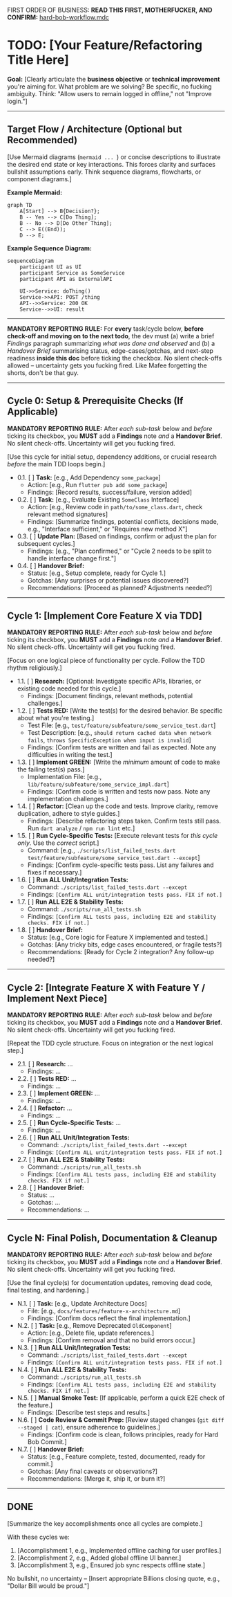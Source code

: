 FIRST ORDER OF BUSINESS:
**READ THIS FIRST, MOTHERFUCKER, AND CONFIRM:** [hard-bob-workflow.mdc](../../../.cursor/rules/hard-bob-workflow.mdc)

# TODO: [Your Feature/Refactoring Title Here]

**Goal:** [Clearly articulate the **business objective** or **technical improvement** you're aiming for. What problem are we solving? Be specific, no fucking ambiguity. Think: "Allow users to remain logged in offline," not "Improve login."]

---

## Target Flow / Architecture (Optional but Recommended)

[Use Mermaid diagrams (```mermaid ... ```) or concise descriptions to illustrate the desired end state or key interactions. This forces clarity and surfaces bullshit assumptions early. Think sequence diagrams, flowcharts, or component diagrams.]

**Example Mermaid:**
```mermaid
graph TD
    A[Start] --> B{Decision?};
    B -- Yes --> C[Do Thing];
    B -- No --> D[Do Other Thing];
    C --> E((End));
    D --> E;
```

**Example Sequence Diagram:**
```mermaid
sequenceDiagram
    participant UI as UI
    participant Service as SomeService
    participant API as ExternalAPI

    UI->>Service: doThing()
    Service->>API: POST /thing
    API-->>Service: 200 OK
    Service-->>UI: result
```

---

**MANDATORY REPORTING RULE:** For **every** task/cycle below, **before check-off and moving on to the next todo**, the dev must (a) write a brief *Findings* paragraph summarizing *what was done and observed* and (b) a *Handover Brief* summarising status, edge-cases/gotchas, and next-step readiness **inside this doc** before ticking the checkbox. No silent check-offs allowed – uncertainty gets you fucking fired. Like Mafee forgetting the shorts, don't be that guy.

---

## Cycle 0: Setup & Prerequisite Checks (If Applicable)

**MANDATORY REPORTING RULE:** After *each sub-task* below and *before* ticking its checkbox, you **MUST** add a **Findings** note *and* a **Handover Brief**. No silent check-offs. Uncertainty will get you fucking fired.

[Use this cycle for initial setup, dependency additions, or crucial research *before* the main TDD loops begin.]

* 0.1. [ ] **Task:** [e.g., Add Dependency `some_package`]
    * Action: [e.g., Run `flutter pub add some_package`]
    * Findings: [Record results, success/failure, version added]
* 0.2. [ ] **Task:** [e.g., Evaluate Existing `SomeClass` Interface]
    * Action: [e.g., Review code in `path/to/some_class.dart`, check relevant method signatures]
    * Findings: [Summarize findings, potential conflicts, decisions made, e.g., "Interface sufficient," or "Requires new method X"]
* 0.3. [ ] **Update Plan:** [Based on findings, confirm or adjust the plan for subsequent cycles.]
    * Findings: [e.g., "Plan confirmed," or "Cycle 2 needs to be split to handle interface change first."]
* 0.4. [ ] **Handover Brief:**
    * Status: [e.g., Setup complete, ready for Cycle 1.]
    * Gotchas: [Any surprises or potential issues discovered?]
    * Recommendations: [Proceed as planned? Adjustments needed?]

---

## Cycle 1: [Implement Core Feature X via TDD]

**MANDATORY REPORTING RULE:** After *each sub-task* below and *before* ticking its checkbox, you **MUST** add a **Findings** note *and* a **Handover Brief**. No silent check-offs. Uncertainty will get you fucking fired.

[Focus on one logical piece of functionality per cycle. Follow the TDD rhythm religiously.]

* 1.1. [ ] **Research:** [Optional: Investigate specific APIs, libraries, or existing code needed for this cycle.]
    * Findings: [Document findings, relevant methods, potential challenges.]
* 1.2. [ ] **Tests RED:** [Write the test(s) for the desired behavior. Be specific about what you're testing.]
    * Test File: [e.g., `test/feature/subfeature/some_service_test.dart`]
    * Test Description: [e.g., `should return cached data when network fails`, `throws SpecificException when input is invalid`]
    * Findings: [Confirm tests are written and fail as expected. Note any difficulties in writing the test.]
* 1.3. [ ] **Implement GREEN:** [Write the *minimum* amount of code to make the failing test(s) pass.]
    * Implementation File: [e.g., `lib/feature/subfeature/some_service_impl.dart`]
    * Findings: [Confirm code is written and tests now pass. Note any implementation challenges.]
* 1.4. [ ] **Refactor:** [Clean up the code and tests. Improve clarity, remove duplication, adhere to style guides.]
    * Findings: [Describe refactoring steps taken. Confirm tests still pass. Run `dart analyze` / `npm run lint` etc.]
* 1.5. [ ] **Run Cycle-Specific Tests:** [Execute relevant tests for *this cycle only*. Use the *correct* script.]
    * Command: [e.g., `./scripts/list_failed_tests.dart test/feature/subfeature/some_service_test.dart --except`]
    * Findings: [Confirm cycle-specific tests pass. List any failures and fixes if necessary.]
* 1.6. [ ] **Run ALL Unit/Integration Tests:**
    * Command: `./scripts/list_failed_tests.dart --except`
    * Findings: `[Confirm ALL unit/integration tests pass. FIX if not.]`
* 1.7. [ ] **Run ALL E2E & Stability Tests:**
    * Command: `./scripts/run_all_tests.sh`
    * Findings: `[Confirm ALL tests pass, including E2E and stability checks. FIX if not.]`
* 1.8. [ ] **Handover Brief:**
    * Status: [e.g., Core logic for Feature X implemented and tested.]
    * Gotchas: [Any tricky bits, edge cases encountered, or fragile tests?]
    * Recommendations: [Ready for Cycle 2 integration? Any follow-up needed?]

---

## Cycle 2: [Integrate Feature X with Feature Y / Implement Next Piece]

**MANDATORY REPORTING RULE:** After *each sub-task* below and *before* ticking its checkbox, you **MUST** add a **Findings** note *and* a **Handover Brief**. No silent check-offs. Uncertainty will get you fucking fired.

[Repeat the TDD cycle structure. Focus on integration or the next logical step.]

* 2.1. [ ] **Research:** ...
    * Findings: ...
* 2.2. [ ] **Tests RED:** ...
    * Findings: ...
* 2.3. [ ] **Implement GREEN:** ...
    * Findings: ...
* 2.4. [ ] **Refactor:** ...
    * Findings: ...
* 2.5. [ ] **Run Cycle-Specific Tests:** ...
    * Findings: ...
* 2.6. [ ] **Run ALL Unit/Integration Tests:**
    * Command: `./scripts/list_failed_tests.dart --except`
    * Findings: `[Confirm ALL unit/integration tests pass. FIX if not.]`
* 2.7. [ ] **Run ALL E2E & Stability Tests:**
    * Command: `./scripts/run_all_tests.sh`
    * Findings: `[Confirm ALL tests pass, including E2E and stability checks. FIX if not.]`
* 2.8. [ ] **Handover Brief:**
    * Status: ...
    * Gotchas: ...
    * Recommendations: ...

---

## Cycle N: Final Polish, Documentation & Cleanup

**MANDATORY REPORTING RULE:** After *each sub-task* below and *before* ticking its checkbox, you **MUST** add a **Findings** note *and* a **Handover Brief**. No silent check-offs. Uncertainty will get you fucking fired.

[Use the final cycle(s) for documentation updates, removing dead code, final testing, and hardening.]

* N.1. [ ] **Task:** [e.g., Update Architecture Docs]
    * File: [e.g., `docs/features/feature-x-architecture.md`]
    * Findings: [Confirm docs reflect the final implementation.]
* N.2. [ ] **Task:** [e.g., Remove Deprecated `OldComponent`]
    * Action: [e.g., Delete file, update references.]
    * Findings: [Confirm removal and that no build errors occur.]
* N.3. [ ] **Run ALL Unit/Integration Tests:**
    * Command: `./scripts/list_failed_tests.dart --except`
    * Findings: `[Confirm ALL unit/integration tests pass. FIX if not.]`
* N.4. [ ] **Run ALL E2E & Stability Tests:**
    * Command: `./scripts/run_all_tests.sh`
    * Findings: `[Confirm ALL tests pass, including E2E and stability checks. FIX if not.]`
* N.5. [ ] **Manual Smoke Test:** [If applicable, perform a quick E2E check of the feature.]
    * Findings: [Describe test steps and results.]
* N.6. [ ] **Code Review & Commit Prep:** [Review staged changes (`git diff --staged | cat`), ensure adherence to guidelines.]
    * Findings: [Confirm code is clean, follows principles, ready for Hard Bob Commit.]
* N.7. [ ] **Handover Brief:**
    * Status: [e.g., Feature complete, tested, documented, ready for commit.]
    * Gotchas: [Any final caveats or observations?]
    * Recommendations: [Merge it, ship it, or burn it?]

---

## DONE

[Summarize the key accomplishments once all cycles are complete.]

With these cycles we:
1. [Accomplishment 1, e.g., Implemented offline caching for user profiles.]
2. [Accomplishment 2, e.g., Added global offline UI banner.]
3. [Accomplishment 3, e.g., Ensured job sync respects offline state.]

No bullshit, no uncertainty – [Insert appropriate Billions closing quote, e.g., "Dollar Bill would be proud."] 